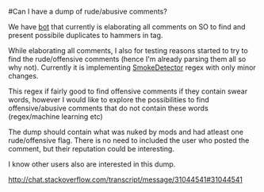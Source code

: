 #Can I have a dump of rude/abusive comments?

We have [bot](http://stackapps.com/questions/6910) that currently is elaborating all comments on SO to find and present possibile duplicates to hammers in tag.

While elaborating all comments, I also for testing reasons started to try to find the rude/offensive comments (hence I'm already parsing them all so why not). Currently it is implementing [SmokeDetector](https://github.com/Charcoal-SE/SmokeDetector) regex with only minor changes.

This regex if fairly good to find offensive comments if they contain swear words, however I would like to explore the possibilities to find offensive/abusive comments that do not contain these words (regex/machine learning etc)

The dump should contain  what was nuked by mods and had atleast one rude/offensive flag. There is no need to included the user who posted the comment, but their reputation could be interesting.

I know other users also are interested in this dump.

http://chat.stackoverflow.com/transcript/message/31044541#31044541









